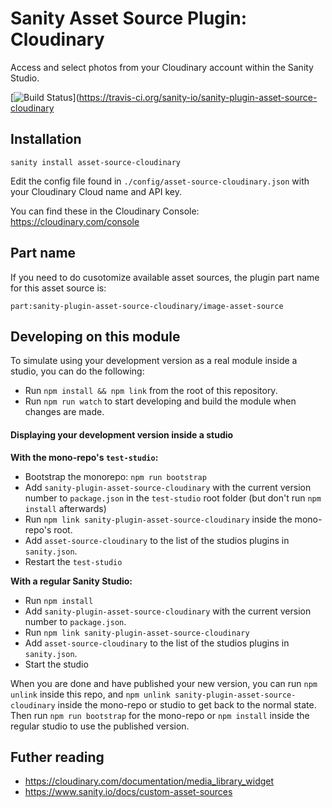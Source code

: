 # Sanity Asset Source Plugin: Cloudinary

Access and select photos from your Cloudinary account within the Sanity Studio.

[![Build Status](https://travis-ci.org/sanity-io/sanity-plugin-asset-source-cloudinary.svg?branch=master)](https://travis-ci.org/sanity-io/sanity-plugin-asset-source-cloudinary

## Installation

`sanity install asset-source-cloudinary`

Edit the config file found in `./config/asset-source-cloudinary.json` with your Cloudinary Cloud name and API key.

You can find these in the Cloudinary Console: https://cloudinary.com/console

## Part name

If you need to do cusotomize available asset sources, the plugin part name for this asset source is:

`part:sanity-plugin-asset-source-cloudinary/image-asset-source`


## Developing on this module

To simulate using your development version as a real module inside a studio, you can do the following:

* Run `npm install && npm link` from the root of this repository.
* Run `npm run watch` to start developing and build the module when changes are made.

#### Displaying your development version inside a studio

**With the mono-repo's `test-studio`:**

  * Bootstrap the monorepo: `npm run bootstrap`
  * Add `sanity-plugin-asset-source-cloudinary` with the current version number to `package.json` in the `test-studio` root folder (but don't run `npm install` afterwards)
  * Run `npm link sanity-plugin-asset-source-cloudinary` inside the mono-repo's root.
  * Add `asset-source-cloudinary` to the list of the studios plugins in `sanity.json`.
  * Restart the `test-studio`

**With a regular Sanity Studio:**
  * Run `npm install`
  * Add `sanity-plugin-asset-source-cloudinary` with the current version number to `package.json`.
  * Run `npm link sanity-plugin-asset-source-cloudinary`
  * Add `asset-source-cloudinary` to the list of the studios plugins in `sanity.json`.
  * Start the studio

When you are done and have published your new version, you can run `npm unlink` inside this repo, and `npm unlink sanity-plugin-asset-source-cloudinary` inside the mono-repo or studio to get back to the normal state. Then run `npm run bootstrap` for the mono-repo or `npm install` inside the regular studio to use the published version.


## Futher reading
* https://cloudinary.com/documentation/media_library_widget
* https://www.sanity.io/docs/custom-asset-sources
